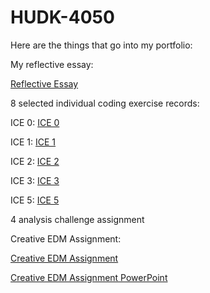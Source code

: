 # HUDK-4050
Here are the things that go into my portfolio:

My reflective essay:

[Reflective Essay](https://github.com/WuRebecca/HUDK-4050/blob/main/Reflection%20Essay.pdf)

8 selected individual coding exercise records:

ICE 0: [ICE 0](https://github.com/WuRebecca/HUDK-4050/blob/2b84a033254cc82f9f4ca5f03a27b69d5bd62eed/ICE%200.ipynb)

ICE 1: [ICE 1](https://github.com/WuRebecca/HUDK-4050/blob/7db0a67a10d0db85689791ab9b2d281321ed5767/ICE%201.ipynb)

ICE 2: [ICE 2](https://github.com/WuRebecca/HUDK-4050/blob/13bd236519b6354467a372a5708d7276d236735e/ICE%202.ipynb)

ICE 3: [ICE 3](https://github.com/WuRebecca/HUDK-4050/blob/f8da41de4cce61f880ed803a20387711a92dae5b/ICE%203.ipynb)

ICE 5: [ICE 5](https://github.com/WuRebecca/HUDK-4050/blob/44ff0041a2338f4d7395bb322116f2fbb5dc09a5/ICE%205.ipynb)

4 analysis challenge assignment

Creative EDM Assignment:

[Creative EDM Assignment](https://github.com/WuRebecca/HUDK-4050/blob/d30a5b82e36a993532e04ac7ddd4baf9b9ab8e9d/Creative%20EDM%20Assignment.pdf)

[Creative EDM Assignment PowerPoint](https://github.com/WuRebecca/HUDK-4050/blob/e9acffc6b3d6a6065c39d28915ad3e28d1e02b39/Creative%20EDM%20Assignment%20-%20Presentation.pdf)
